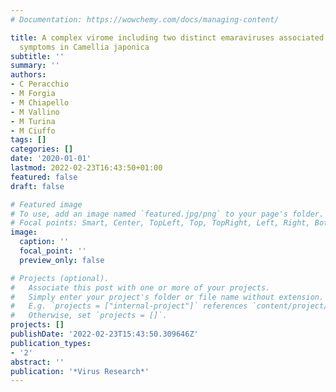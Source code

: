 ```yaml
---
# Documentation: https://wowchemy.com/docs/managing-content/

title: A complex virome including two distinct emaraviruses associated with virus-like
  symptoms in Camellia japonica
subtitle: ''
summary: ''
authors:
- C Peracchio
- M Forgia
- M Chiapello
- M Vallino
- M Turina
- M Ciuffo
tags: []
categories: []
date: '2020-01-01'
lastmod: 2022-02-23T16:43:50+01:00
featured: false
draft: false

# Featured image
# To use, add an image named `featured.jpg/png` to your page's folder.
# Focal points: Smart, Center, TopLeft, Top, TopRight, Left, Right, BottomLeft, Bottom, BottomRight.
image:
  caption: ''
  focal_point: ''
  preview_only: false

# Projects (optional).
#   Associate this post with one or more of your projects.
#   Simply enter your project's folder or file name without extension.
#   E.g. `projects = ["internal-project"]` references `content/project/deep-learning/index.md`.
#   Otherwise, set `projects = []`.
projects: []
publishDate: '2022-02-23T15:43:50.309646Z'
publication_types:
- '2'
abstract: ''
publication: '*Virus Research*'
---
```

